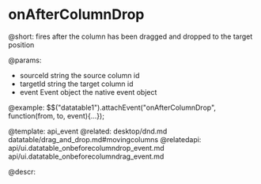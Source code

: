 onAfterColumnDrop
=============


@short: fires after the column has been dragged and dropped to the target position
	

@params:

- sourceId		string				the source column id
- targetId		string    			the target column id
- event			Event object		the native event object

@example:
$$("datatable1").attachEvent("onAfterColumnDrop", function(from, to, event){...});

@template:	api_event
@related: 
	desktop/dnd.md
    datatable/drag_and_drop.md#movingcolumns
@relatedapi:
	api/ui.datatable_onbeforecolumndrop_event.md
    api/ui.datatable_onbeforecolumndrag_event.md


    
@descr:












